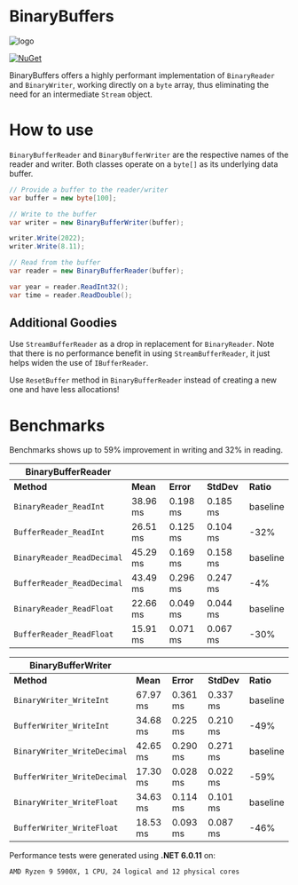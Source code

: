 # BinaryBuffers

![logo](https://github.com/salarcode/BinaryBuffers/blob/master/img/logo.png)

[![NuGet](https://img.shields.io/nuget/v/Salar.BinaryBuffers.svg)](https://www.nuget.org/packages/Salar.BinaryBuffers)

BinaryBuffers offers a highly performant implementation of `BinaryReader` and `BinaryWriter`, working directly on a `byte` array, thus eliminating the need for an intermediate `Stream` object.

# How to use

`BinaryBufferReader` and `BinaryBufferWriter` are the respective names of the reader and writer. Both classes operate on a `byte[]` as its underlying data buffer.

```csharp
// Provide a buffer to the reader/writer
var buffer = new byte[100];

// Write to the buffer
var writer = new BinaryBufferWriter(buffer);

writer.Write(2022);
writer.Write(8.11);

// Read from the buffer
var reader = new BinaryBufferReader(buffer);

var year = reader.ReadInt32();
var time = reader.ReadDouble();
```

## Additional Goodies
Use `StreamBufferReader` as a drop in replacement for `BinaryReader`. Note that there is no performance benefit in using `StreamBufferReader`, it just helps widen the use of `IBufferReader`.

Use `ResetBuffer` method in `BinaryBufferReader` instead of creating a new one and have less allocations!

# Benchmarks

Benchmarks shows up to 59% improvement in writing and 32% in reading.

| BinaryBufferReader |     |     |     |     |
| --- | --- | --- | --- | --- |
| **Method** | **Mean** | **Error** | **StdDev** | **Ratio** |
| `BinaryReader_ReadInt` | 38.96 ms | 0.198 ms | 0.185 ms | baseline |
| `BufferReader_ReadInt` | 26.51 ms | 0.125 ms | 0.104 ms |     -32% |
| `BinaryReader_ReadDecimal` | 45.29 ms | 0.169 ms | 0.158 ms | baseline |
| `BufferReader_ReadDecimal` | 43.49 ms | 0.296 ms | 0.247 ms |      -4% |
| `BinaryReader_ReadFloat` | 22.66 ms | 0.049 ms | 0.044 ms | baseline |
| `BufferReader_ReadFloat` | 15.91 ms | 0.071 ms | 0.067 ms |     -30% |

| BinaryBufferWriter |     |     |     |     |
| --- | --- | --- | --- | --- |
| **Method** | **Mean** | **Error** | **StdDev** | **Ratio** |
| `BinaryWriter_WriteInt` | 67.97 ms | 0.361 ms | 0.337 ms | baseline |
| `BufferWriter_WriteInt` | 34.68 ms | 0.225 ms | 0.210 ms |     -49% |
| `BinaryWriter_WriteDecimal` | 42.65 ms | 0.290 ms | 0.271 ms | baseline |
| `BufferWriter_WriteDecimal` | 17.30 ms | 0.028 ms | 0.022 ms |     -59% |
| `BinaryWriter_WriteFloat` | 34.63 ms | 0.114 ms | 0.101 ms | baseline |
| `BufferWriter_WriteFloat` | 18.53 ms | 0.093 ms | 0.087 ms |     -46% |

Performance tests were generated using **.NET 6.0.11** on:
```
AMD Ryzen 9 5900X, 1 CPU, 24 logical and 12 physical cores
```